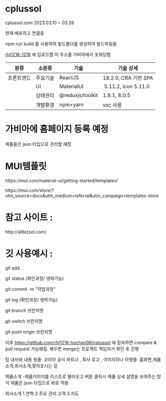 # cplussol
cplussol.com 
2023.03.10 ~ 03.26<p />
현재 배포하고 연결중 <p />
npm run build 를 사용하여 빌드폴더를 생성하여 빌드파일을 <p />
[rhj1216-1216](https://rhj1216-1216.github.io) 에 업로드함
이 주소를 가비아에서 포워딩함



| 분류 | 소분류 | 기술 | 기술 상세 |
| -- | -- | -- | -- |
| 프론트엔드 | 주요기술 | ReactJS | 18.2.0, CRA 기반 SPA |
| | UI | MaterialUI |  5.11.2, icon 5.11.0 |
| | 상태관리 | @reduxjs/toolkit | 1.9.1, 8.0.5 |
| | 개발환경 | npm+yarn | vsc 사용 |
<p />
<h1>가비아에 홈페이지 등록 예정 </h1> 

<p />
제품들은 json 타입으로 관리할 예정 
<p />
<h1>MUI템플릿 </h1> 
https://mui.com/material-ui/getting-started/templates/  <p />
https://mui.com/store/?utm_source=docs&utm_medium=referral&utm_campaign=templates-store  
<p />

<h1> 참고 사이트 :</h1> 
http://allbizsol.com/


<p />
<h1>깃 사용예시 :</h1> 
<p />
git add .
<p />
git status (확인과정/ 생략가능)
<p />
git commit -m "작업과정"
<p />
git log (확인과정/ 생략가능)
<p />


git branch 브런치명
<p />
git switch 브런치명
<p />
git push origin 브런치명
<p />

이후 https://github.com/rhj1216-hochan06/cplussol  에 접속하면 compare & pull request 가능해짐. 해두면 merge는 프로젝트 책임자가 확인 후 진행

<p />
탑 내브바 내용
윗줄: 코리아 공식 파트너 , 회사 로고 , 이미지하나
아랫줄: 홈화면,제품소개,회사소개,찾아오시는 길

<p />
제품소개 -제품이미지를 리스트로 불러오고
버튼 클릭시 제품 상세 설명을 보여주는 방식
제품은 json 타입으로 바로 적용

<p />
회사소개
1.연혁
2.주요 관리 고객
3.지도




